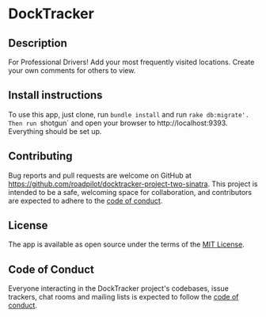 # DockTracker

## Description

For Professional Drivers! Add your most frequently visited locations. Create your own comments for others to view.

## Install instructions

To use this app, just clone, run `bundle install` and run `rake db:migrate'.  Then run `shotgun` and open your browser to http://localhost:9393.  Everything should be set up.

## Contributing

Bug reports and pull requests are welcome on GitHub at https://github.com/roadpilot/docktracker-project-two-sinatra. This project is intended to be a safe, welcoming space for collaboration, and contributors are expected to adhere to the [code of conduct](https://github.com/roadpilot/docktracker-project-two-sinatra/blob/master/CODE_OF_CONDUCT.md).

## License

The app is available as open source under the terms of the [MIT License](https://opensource.org/licenses/MIT).

## Code of Conduct

Everyone interacting in the DockTracker project's codebases, issue trackers, chat rooms and mailing lists is expected to follow the [code of conduct](https://github.com/roadpilot/docktracker-project-two-sinatra/blob/master/CODE_OF_CONDUCT.md).